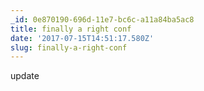 ```yaml
---
_id: 0e870190-696d-11e7-bc6c-a11a84ba5ac8
title: finally a right conf
date: '2017-07-15T14:51:17.580Z'
slug: finally-a-right-conf
---
```

update
